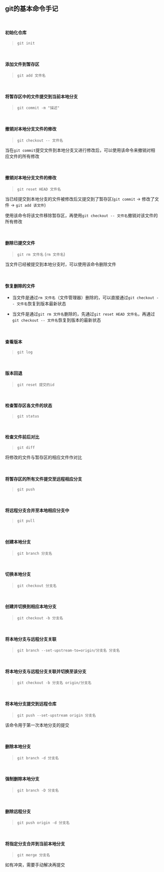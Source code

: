 ## git的基本命令手记

<br/>

#### 初始化仓库

> `git init`

<br/>

#### 添加文件到暂存区

> `git add 文件名`

<br/>

#### 将暂存区中的文件提交到当前本地分支

> `git commit -m "描述"` 

<br/>

#### 撤销对本地分支文件的修改

> `git checkout -- 文件名` 

当在`git commit`提交文件到本地分支又进行修改后，可以使用该命令来撤销对相应文件的所有修改

<br/>

#### 撤销对本地分支文件的修改

> `git reset HEAD 文件名` 

当已经提交到本地分支的文件被修改后又提交到了暂存区(`git commit` -> 修改了文件 -> `git add 该文件`)

使用该命令将该文件移除暂存区，再使用`git checkout -- 文件名`撤销对该文件的所有修改

<br/>

#### 删除已提交文件

> `git rm 文件名` (`rm 文件名`)

当文件已经被提交到本地分支时，可以使用该命令删除文件

<br/>

#### 恢复删除的文件

+ 当文件是通过`rm 文件名`（文件管理器）删除的，可以直接通过`git checkout -- 文件名`恢复到版本最新状态

+ 当文件是通过`git rm 文件名`删除的，先通过`git reset HEAD 文件名`，再通过`git checkout -- 文件名`恢复到版本的最新状态

<br/>

#### 查看版本

> `git log`

<br/>

#### 版本回退

> `git reset 提交的id`

<br/>

#### 检查暂存区各文件的状态

> `git status`

<br/>

#### 检查文件前后对比

> `git diff`

将修改的文件与暂存区的相应文件作对比

<br/>

#### 将暂存区的所有文件提交至远程相应分支

> `git push` 

<br/>

#### 将远程分支合并至本地相应分支中

> `git pull` 

<br/>

#### 创建本地分支

> `git branch 分支名` 


<br/>

#### 切换本地分支

> `git checkout 分支名` 

<br/>

#### 创建并切换到相应本地分支

> `git checkout -b 分支名` 


<br/>

#### 将本地分支与远程分支关联

> `git branch --set-upstream-to=origin/分支名 分支名` 

<br/>

#### 将本地分支与远程分支关联并切换至该分支

> `git checkout -b 分支名 origin/分支名`

<br/>

#### 将本地分支提交到远程仓库

> `git push --set-upstream origin 分支名` 

该命令用于第一次本地分支的提交

<br/>

#### 删除本地分支

> `git branch -d 分支名`


<br/>

#### 强制删除本地分支

> `git branch -D 分支名`

<br/>

#### 删除远程分支

> `git push origin -d 分支名`


<br/>

#### 将指定分支合并到当前本地分支

> `git merge 分支名`

如有冲突，需要手动解决再提交

